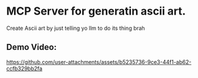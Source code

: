 # MCP Server for generatin ascii art.
Create Ascii art by just telling yo llm to do its thing brah
## Demo Video:

https://github.com/user-attachments/assets/b5235736-9ce3-44f1-ab62-ccfb329bb2fa

